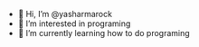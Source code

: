 - 👋 Hi, I’m @yasharmarock
- 👀 I’m interested in programing 
- 🌱 I’m currently learning how to do programing 

<!---
yasharmarock/yasharmarock is a ✨ special ✨ repository because its `README.md` (this file) appears on your GitHub profile.
You can click the Preview link to take a look at your changes.
--->
